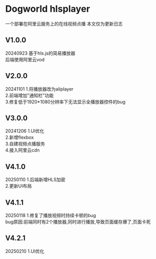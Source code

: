 # Dogworld hlsplayer
一个部署在阿里云服务上的在线视频点播
本文仅为更新日志
<h2>V1.0.0</h2> 20240923
基于hls.js的简易播放器<br>
后端使用阿里云vod<br>

<h2>V2.0.0</h2> 20241101
1.将播放器改为aliplayer<br>
2.前端增加"通知栏"功能<br>
3.修复低于1920*1080分辨率下无法显示全播放器控件的bug<br>

<h2>V3.0.0</h2> 20241206
1.UI优化<br>
2.新增flexbox<br>
3.自建视频点播服务<br>
4.接入阿里云cdn<br>
<h2>V4.1.0</h2> 20250110
1.后端新增HLS加密<br>
2.更新UI布局<br>

<h2>V4.1.1</h2> 20250118
1.修复了播放视频时持续卡顿的bug<br>
bug原因:前端同时有2个播放器,同时进行播放,导致页面缓存爆了,页面卡死<br>

<h2>V4.2.1</h2> 20250210
1.UI优化<br>

